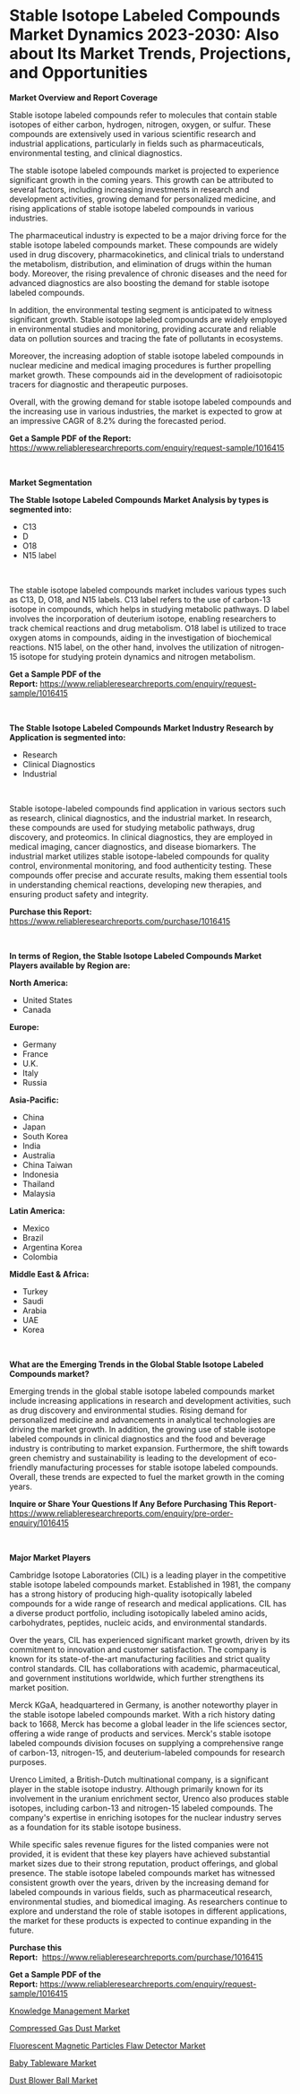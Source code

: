 <p><h1>Stable Isotope Labeled Compounds Market Dynamics 2023-2030: Also about Its Market Trends, Projections, and Opportunities</h1></p><p><strong>Market Overview and Report Coverage</strong></p>
<p><p>Stable isotope labeled compounds refer to molecules that contain stable isotopes of either carbon, hydrogen, nitrogen, oxygen, or sulfur. These compounds are extensively used in various scientific research and industrial applications, particularly in fields such as pharmaceuticals, environmental testing, and clinical diagnostics.</p><p>The stable isotope labeled compounds market is projected to experience significant growth in the coming years. This growth can be attributed to several factors, including increasing investments in research and development activities, growing demand for personalized medicine, and rising applications of stable isotope labeled compounds in various industries.</p><p>The pharmaceutical industry is expected to be a major driving force for the stable isotope labeled compounds market. These compounds are widely used in drug discovery, pharmacokinetics, and clinical trials to understand the metabolism, distribution, and elimination of drugs within the human body. Moreover, the rising prevalence of chronic diseases and the need for advanced diagnostics are also boosting the demand for stable isotope labeled compounds.</p><p>In addition, the environmental testing segment is anticipated to witness significant growth. Stable isotope labeled compounds are widely employed in environmental studies and monitoring, providing accurate and reliable data on pollution sources and tracing the fate of pollutants in ecosystems.</p><p>Moreover, the increasing adoption of stable isotope labeled compounds in nuclear medicine and medical imaging procedures is further propelling market growth. These compounds aid in the development of radioisotopic tracers for diagnostic and therapeutic purposes.</p><p>Overall, with the growing demand for stable isotope labeled compounds and the increasing use in various industries, the market is expected to grow at an impressive CAGR of 8.2% during the forecasted period.</p></p>
<p><strong>Get a Sample PDF of the Report:</strong> <a href="https://www.reliableresearchreports.com/enquiry/request-sample/1016415">https://www.reliableresearchreports.com/enquiry/request-sample/1016415</a></p>
<p>&nbsp;</p>
<p><strong>Market Segmentation</strong></p>
<p><strong>The Stable Isotope Labeled Compounds Market Analysis by types is segmented into:</strong></p>
<p><ul><li>C13</li><li>D</li><li>O18</li><li>N15 label</li></ul></p>
<p>&nbsp;</p>
<p><p>The stable isotope labeled compounds market includes various types such as C13, D, O18, and N15 labels. C13 label refers to the use of carbon-13 isotope in compounds, which helps in studying metabolic pathways. D label involves the incorporation of deuterium isotope, enabling researchers to track chemical reactions and drug metabolism. O18 label is utilized to trace oxygen atoms in compounds, aiding in the investigation of biochemical reactions. N15 label, on the other hand, involves the utilization of nitrogen-15 isotope for studying protein dynamics and nitrogen metabolism.</p></p>
<p><strong>Get a Sample PDF of the Report:</strong>&nbsp;<a href="https://www.reliableresearchreports.com/enquiry/request-sample/1016415">https://www.reliableresearchreports.com/enquiry/request-sample/1016415</a></p>
<p>&nbsp;</p>
<p><strong>The Stable Isotope Labeled Compounds Market Industry Research by Application is segmented into:</strong></p>
<p><ul><li>Research</li><li>Clinical Diagnostics</li><li>Industrial</li></ul></p>
<p>&nbsp;</p>
<p><p>Stable isotope-labeled compounds find application in various sectors such as research, clinical diagnostics, and the industrial market. In research, these compounds are used for studying metabolic pathways, drug discovery, and proteomics. In clinical diagnostics, they are employed in medical imaging, cancer diagnostics, and disease biomarkers. The industrial market utilizes stable isotope-labeled compounds for quality control, environmental monitoring, and food authenticity testing. These compounds offer precise and accurate results, making them essential tools in understanding chemical reactions, developing new therapies, and ensuring product safety and integrity.</p></p>
<p><strong>Purchase this Report:</strong>&nbsp; <a href="https://www.reliableresearchreports.com/purchase/1016415">https://www.reliableresearchreports.com/purchase/1016415</a></p>
<p>&nbsp;</p>
<p><strong>In terms of Region, the Stable Isotope Labeled Compounds Market Players available by Region are:</strong></p>
<p>
    <p> <strong> North America: </strong>
        <ul>
            <li>United States</li>
            <li>Canada</li>
        </ul>
        </p> 
    <p> <strong> Europe: </strong>
        <ul>
            <li>Germany</li>
            <li>France</li>
            <li>U.K.</li>
            <li>Italy</li>
            <li>Russia</li>
        </ul>
        </p> 
    <p> <strong> Asia-Pacific: </strong>
        <ul>
            <li>China</li>
            <li>Japan</li>
            <li>South Korea</li>
            <li>India</li>
            <li>Australia</li>
            <li>China Taiwan</li>
            <li>Indonesia</li>
            <li>Thailand</li>
            <li>Malaysia</li>
        </ul>
        </p> 
    <p> <strong> Latin America: </strong>
        <ul>
            <li>Mexico</li>
            <li>Brazil</li>
            <li>Argentina Korea</li>
            <li>Colombia</li>
        </ul>
        </p> 
    <p> <strong> Middle East & Africa: </strong>
        <ul>
            <li>Turkey</li>
            <li>Saudi</li>
            <li>Arabia</li>
            <li>UAE</li>
            <li>Korea</li>
        </ul>
    </p>
    </p>
<p>&nbsp;</p>
<p><strong>What are the Emerging Trends in the Global Stable Isotope Labeled Compounds market?</strong></p>
<p><p>Emerging trends in the global stable isotope labeled compounds market include increasing applications in research and development activities, such as drug discovery and environmental studies. Rising demand for personalized medicine and advancements in analytical technologies are driving the market growth. In addition, the growing use of stable isotope labeled compounds in clinical diagnostics and the food and beverage industry is contributing to market expansion. Furthermore, the shift towards green chemistry and sustainability is leading to the development of eco-friendly manufacturing processes for stable isotope labeled compounds. Overall, these trends are expected to fuel the market growth in the coming years.</p></p>
<p><strong>Inquire or Share Your Questions If Any Before Purchasing This Report</strong>- <a href="https://www.reliableresearchreports.com/enquiry/pre-order-enquiry/1016415">https://www.reliableresearchreports.com/enquiry/pre-order-enquiry/1016415</a></p>
<p>&nbsp;</p>
<p><strong>Major Market Players</strong></p>
<p><p>Cambridge Isotope Laboratories (CIL) is a leading player in the competitive stable isotope labeled compounds market. Established in 1981, the company has a strong history of producing high-quality isotopically labeled compounds for a wide range of research and medical applications. CIL has a diverse product portfolio, including isotopically labeled amino acids, carbohydrates, peptides, nucleic acids, and environmental standards.</p><p>Over the years, CIL has experienced significant market growth, driven by its commitment to innovation and customer satisfaction. The company is known for its state-of-the-art manufacturing facilities and strict quality control standards. CIL has collaborations with academic, pharmaceutical, and government institutions worldwide, which further strengthens its market position.</p><p>Merck KGaA, headquartered in Germany, is another noteworthy player in the stable isotope labeled compounds market. With a rich history dating back to 1668, Merck has become a global leader in the life sciences sector, offering a wide range of products and services. Merck's stable isotope labeled compounds division focuses on supplying a comprehensive range of carbon-13, nitrogen-15, and deuterium-labeled compounds for research purposes.</p><p>Urenco Limited, a British-Dutch multinational company, is a significant player in the stable isotope industry. Although primarily known for its involvement in the uranium enrichment sector, Urenco also produces stable isotopes, including carbon-13 and nitrogen-15 labeled compounds. The company's expertise in enriching isotopes for the nuclear industry serves as a foundation for its stable isotope business.</p><p>While specific sales revenue figures for the listed companies were not provided, it is evident that these key players have achieved substantial market sizes due to their strong reputation, product offerings, and global presence. The stable isotope labeled compounds market has witnessed consistent growth over the years, driven by the increasing demand for labeled compounds in various fields, such as pharmaceutical research, environmental studies, and biomedical imaging. As researchers continue to explore and understand the role of stable isotopes in different applications, the market for these products is expected to continue expanding in the future.</p></p>
<p><strong>Purchase this Report:</strong>&nbsp;&nbsp;<a href="https://www.reliableresearchreports.com/purchase/1016415">https://www.reliableresearchreports.com/purchase/1016415</a></p>
<p></p>
<p><strong>Get a Sample PDF of the Report:</strong>&nbsp;<a href="https://www.reliableresearchreports.com/enquiry/request-sample/1016415">https://www.reliableresearchreports.com/enquiry/request-sample/1016415</a></p>
<p><p><a href="https://github.com/rahu1502/Market-Research-Report-List-1/blob/main/knowledge-management-market.md">Knowledge Management Market</a></p><p><a href="https://www.linkedin.com/pulse/compressed-gas-dust-market-share-amp-new-trends-analysis/">Compressed Gas Dust Market</a></p><p><a href="https://github.com/rahu1505/Market-Research-Report-List-1/blob/main/fluorescent-magnetic-particles-flaw-detector-market.md">Fluorescent Magnetic Particles Flaw Detector Market</a></p><p><a href="https://medium.com/@sake.use.loan/baby-tableware-market-size-cagr-trends-2024-2030-6e0d9eeb9bfb">Baby Tableware Market</a></p><p><a href="https://www.linkedin.com/pulse/decoding-dust-blower-ball-market-deep-dive-latest-trends-jwo1f/">Dust Blower Ball Market</a></p></p>